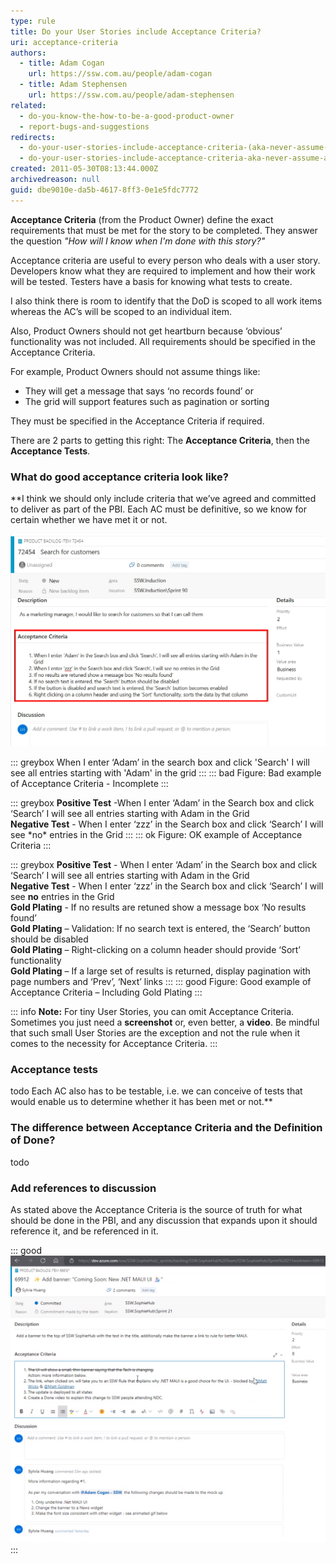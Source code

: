 ```yaml
---
type: rule
title: Do your User Stories include Acceptance Criteria?
uri: acceptance-criteria
authors:
  - title: Adam Cogan
    url: https://ssw.com.au/people/adam-cogan
  - title: Adam Stephensen
    url: https://ssw.com.au/people/adam-stephensen
related:
  - do-you-know-the-how-to-be-a-good-product-owner
  - report-bugs-and-suggestions
redirects:
  - do-your-user-stories-include-acceptance-criteria-(aka-never-assume-automatic-gold-plating)
  - do-your-user-stories-include-acceptance-criteria-aka-never-assume-automatic-gold-plating
created: 2011-05-30T08:13:44.000Z
archivedreason: null
guid: dbe9010e-da5b-4617-8ff3-0e1e5fdc7772
---
```

**Acceptance Criteria** (from the Product Owner) define the exact requirements that must be met for the story to be completed. They answer the question *"How will I know when I'm done with this story?"*

Acceptance criteria are useful to every person who deals with a user story. Developers know what they are required to implement and how their work will be tested. Testers have a basis for knowing what tests to create.

<!--endintro-->

I also think there is room to identify that the DoD is scoped to all work items whereas the AC’s will be scoped to an individual item.


Also, Product Owners should not get heartburn because ‘obvious’ functionality was not included. All requirements should be specified in the Acceptance Criteria.

For example, Product Owners should not assume things like:

* They will get a message that says ‘no records found’ or
* The grid will support features such as pagination or sorting

They must be specified in the Acceptance Criteria if required. 

There are 2 parts to getting this right: The **Acceptance Criteria**, then the **Acceptance Tests**.


###  What do good acceptance criteria look like?

**I think we should only include criteria that we’ve agreed and committed to deliver as part of the PBI. Each AC must be definitive, so we know for certain whether we have met it or not.

![Figure: A User Story with Acceptance Criteria](acceptance-criteria.jpg)

::: greybox
When I enter ‘Adam’ in the search box and click 'Search' I will see all entries starting with 'Adam' in the grid
:::
::: bad
Figure: Bad example of Acceptance Criteria - Incomplete 
:::

::: greybox
**Positive Test** -When I enter ‘Adam’ in the Search box and click ‘Search’ I will see all entries starting with Adam in the Grid\
**Negative Test** - When I enter ‘zzz’ in the Search box and click ‘Search’ I will see \*no\* entries in the Grid
:::
::: ok
Figure: OK example of Acceptance Criteria
:::

::: greybox
**Positive Test** - When I enter ‘Adam’ in the Search box and click ‘Search’ I will see all entries starting with Adam in the Grid\
**Negative Test** - When I enter ‘zzz’ in the Search box and click ‘Search’ I will see **no** entries in the Grid\
**Gold Plating** - If no results are retuned show a message box ‘No results found’\
**Gold Plating** – Validation: If no search text is entered, the ‘Search’ button should be disabled\
**Gold Plating** – Right-clicking on a column header should provide ‘Sort’ functionality\
**Gold Plating** – If a large set of results is returned, display pagination with page numbers and ‘Prev’, ‘Next’ links
:::
::: good
Figure: Good example of Acceptance Criteria – Including Gold Plating 
:::

::: info
**Note:** For tiny User Stories, you can omit Acceptance Criteria. Sometimes you just need a **screenshot** or, even better, a **video**. Be mindful that such small User Stories are the exception and not the rule when it comes to the necessity for Acceptance Criteria. 
:::

### Acceptance tests

todo
 Each AC also has to be testable, i.e. we can conceive of tests that would enable us to determine whether it has been met or not.** 

### The difference between Acceptance Criteria and the Definition of Done?

todo

### Add references to discussion

As stated above the Acceptance Criteria is the source of truth for what should be done in the PBI, and any discussion that expands upon it should reference it, and be referenced in it.

::: good
![Figure: Good example - Discussion and references of what involves the Acceptance Criteria](acceptance-criteria-discussion.png)
:::